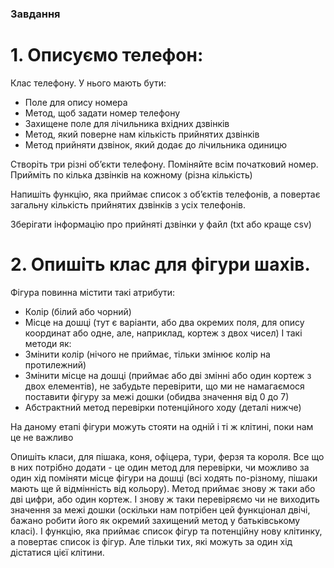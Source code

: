 
### Завдання
# 1. Описуємо телефон:

Клас телефону.
У нього мають бути:

* Поле для опису номера
* Метод, щоб задати номер телефону
* Захищене поле для лічильника вхідних дзвінків
* Метод, який поверне нам кількість прийнятих дзвінків
* Метод прийняти дзвінок, який додає до лічильника одиницю

Створіть три різні об’єкти телефону. Поміняйте всім початковий номер. Прийміть по кілька дзвінків на кожному (різна кількість)

Напишіть функцію, яка приймає список з об’єктів телефонів, а повертає загальну кількість прийнятих дзвінків з усіх телефонів.

Зберігати інформацію про прийняті дзвінки у файл (txt або краще csv)

# 2. Опишіть клас для фігури шахів.

Фігура повинна містити такі атрибути:

* Колір (білий або чорний)
* Місце на дошці (тут є варіанти, або два окремих поля, для опису координат або одне, але, наприклад, кортеж з двох чисел)
І такі методи як:
* Змінити колір (нічого не приймає, тільки змінює колір на протилежний)
* Змінити місце на дошці (приймає або дві змінні або один кортеж з двох елементів), не забудьте перевірити, що ми не намагаємося поставити фігуру за межі дошки (обидва значення від 0 до 7)
* Абстрактний метод перевірки потенційного ходу (деталі нижче)

На даному етапі фігури можуть стояти на одній і ті ж клітині, поки нам це не важливо

Опишіть класи, для пішака, коня, офіцера, тури, ферзя та короля. Все що в них потрібно додати - це один метод для перевірки, чи можливо за один хід поміняти місце фігури на дошці (всі ходять по-різному, пішаки мають ще й відмінність від кольору). Метод приймає знову ж таки або дві цифри, або один кортеж. І знову ж таки перевіряємо чи не виходить значення за межі дошки (оскільки нам потрібен цей функціонал двічі, бажано робити його як окремий захищений метод у батьківському класі).
І функцію, яка приймає список фігур та потенційну нову клітинку, а повертає список із фігур. Але тільки тих, які можуть за один хід дістатися цієї клітини.